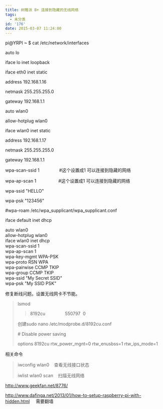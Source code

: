 ```yaml
---
title: 树莓派 B+ 连接到隐藏的无线网络
tags:
  - 未分类
id: '176'
date: 2015-03-07 11:24:00
---
```


pi@YRPI ~ $ cat /etc/network/interfaces

auto lo

iface lo inet loopback

  

iface eth0 inet static

address 192.168.1.16

netmask 255.255.255.0

gateway 192.168.1.1

  

auto wlan0

allow-hotplug wlan0

iface wlan0 inet static

address 192.168.1.17

netmask 255.255.255.0

gateway 192.168.1.1

wpa-scan-ssid 1                #这个设置成1 可以连接到隐藏的网络

wpa-ap-scan 1                  #这个设置成1 可以连接到隐藏的网络

wpa-ssid "HELLO"

wpa-psk "123456"

#wpa-roam /etc/wpa\_supplicant/wpa\_supplicant.conf

  

iface default inet dhcp

  

auto wlan0  
allow-hotplug wlan0  
iface wlan0 inet dhcp  
   wpa-scan-ssid 1  
   wpa-ap-scan 1  
   wpa-key-mgmt WPA-PSK  
   wpa-proto RSN WPA  
   wpa-pairwise CCMP TKIP  
   wpa-group CCMP TKIP  
   wpa-ssid "My Secret SSID"  
   wpa-psk "My SSID PSK"

  

修复断线问题。设置无线网卡不节能。

> lsmod
> 
> > 8192cu                550797  0
> 
> >   
> 
> 创建sudo nano /etc/modprobe.d/8192cu.conf
> 
> \# Disable power saving
> 
> options 8192cu rtw\_power\_mgnt=0 rtw\_enusbss=1 rtw\_ips\_mode=1

  

相关命令

> iwconfig wlan0    查看无线接口状态
> 
> iwlist wlan0 scan    扫描无线网络

  

  

http://www.geekfan.net/8776/

http://www.dafinga.net/2013/01/how-to-setup-raspberry-pi-with-hidden.html     需要翻墙